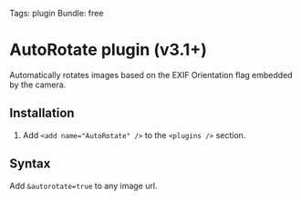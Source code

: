 Tags: plugin
Bundle: free

# AutoRotate plugin (v3.1+)

Automatically rotates images based on the EXIF Orientation flag embedded by the camera. 

## Installation

1. Add `<add name="AutoRotate" />` to the `<plugins />` section.

## Syntax

Add `&autorotate=true` to any image url.
